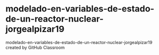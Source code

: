 # modelado-en-variables-de-estado-de-un-reactor-nuclear-jorgealpizar19
modelado-en-variables-de-estado-de-un-reactor-nuclear-jorgealpizar19 created by GitHub Classroom
